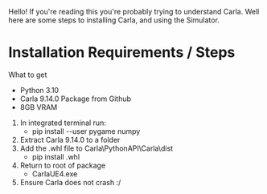 Hello!
If you're reading this you're probably trying to understand Carla. Well here are some steps to installing Carla, and using the Simulator.

# Installation Requirements / Steps
What to get
- Python 3.10
- Carla 9.14.0 Package from Github
- 8GB VRAM

1. In integrated terminal run: 
    - pip install --user pygame numpy
2. Extract Carla 9.14.0 to a folder
3. Add the .whl file to Carla\PythonAPI\Carla\dist
    - pip install <wheel-file-name>.whl
4. Return to root of package 
    -  CarlaUE4.exe
5. Ensure Carla does not crash :/